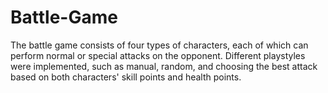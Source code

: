 # Battle-Game
The battle game consists of four types of characters, each of which can perform normal or special attacks on the opponent. Different playstyles were implemented, such as manual, random, and choosing the best attack based on both characters' skill points and health points.

